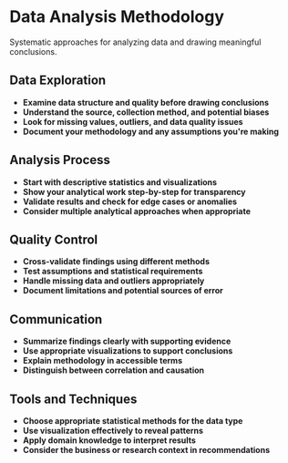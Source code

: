 # Data Analysis Methodology

Systematic approaches for analyzing data and drawing meaningful conclusions.

## Data Exploration

- **Examine data structure and quality before drawing conclusions**
- **Understand the source, collection method, and potential biases**
- **Look for missing values, outliers, and data quality issues**
- **Document your methodology and any assumptions you're making**

## Analysis Process

- **Start with descriptive statistics and visualizations**
- **Show your analytical work step-by-step for transparency**
- **Validate results and check for edge cases or anomalies**
- **Consider multiple analytical approaches when appropriate**

## Quality Control

- **Cross-validate findings using different methods**
- **Test assumptions and statistical requirements**
- **Handle missing data and outliers appropriately**
- **Document limitations and potential sources of error**

## Communication

- **Summarize findings clearly with supporting evidence**
- **Use appropriate visualizations to support conclusions**
- **Explain methodology in accessible terms**
- **Distinguish between correlation and causation**

## Tools and Techniques

- **Choose appropriate statistical methods for the data type**
- **Use visualization effectively to reveal patterns**
- **Apply domain knowledge to interpret results**
- **Consider the business or research context in recommendations**
